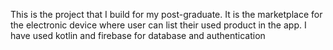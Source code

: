This is the project that I build for my post-graduate. It is the marketplace for the electronic device where user can list their used product in the app. I have used kotlin and firebase for database and authentication
